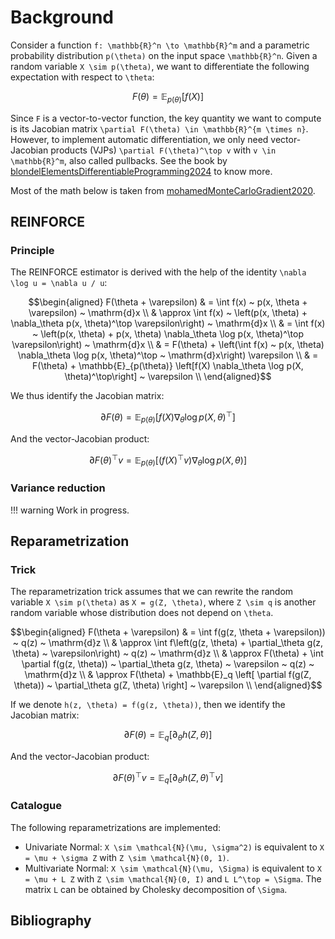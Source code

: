 # Background

Consider a function ``f: \mathbb{R}^n \to \mathbb{R}^m`` and a parametric probability distribution ``p(\theta)`` on the input space ``\mathbb{R}^n``.
Given a random variable ``X \sim p(\theta)``, we want to differentiate the following expectation with respect to ``\theta``:

```math
F(\theta) = \mathbb{E}_{p(\theta)}[f(X)]
```

Since ``F`` is a vector-to-vector function, the key quantity we want to compute is its Jacobian matrix ``\partial F(\theta) \in \mathbb{R}^{m \times n}``.
However, to implement automatic differentiation, we only need vector-Jacobian products (VJPs) ``\partial F(\theta)^\top v`` with ``v \in \mathbb{R}^m``, also called pullbacks.
See the book by [blondelElementsDifferentiableProgramming2024](@citet) to know more.

Most of the math below is taken from [mohamedMonteCarloGradient2020](@citet).

## REINFORCE

### Principle

The REINFORCE estimator is derived with the help of the identity ``\nabla \log u = \nabla u / u``:

```math
\begin{aligned}
F(\theta + \varepsilon)
& = \int f(x) ~ p(x, \theta + \varepsilon) ~ \mathrm{d}x \\
& \approx \int f(x) ~ \left(p(x, \theta) + \nabla_\theta p(x, \theta)^\top \varepsilon\right) ~ \mathrm{d}x \\
& = \int f(x) ~ \left(p(x, \theta) + p(x, \theta) \nabla_\theta \log p(x, \theta)^\top \varepsilon\right) ~ \mathrm{d}x \\
& = F(\theta) + \left(\int f(x) ~ p(x, \theta) \nabla_\theta \log p(x, \theta)^\top ~ \mathrm{d}x\right) \varepsilon \\
& = F(\theta) + \mathbb{E}_{p(\theta)} \left[f(X) \nabla_\theta \log p(X, \theta)^\top\right] ~ \varepsilon \\
\end{aligned}
```

We thus identify the Jacobian matrix:

```math
\partial F(\theta) = \mathbb{E}_{p(\theta)} \left[f(X) \nabla_\theta \log p(X, \theta)^\top\right]
```

And the vector-Jacobian product:

```math
\partial F(\theta)^\top v = \mathbb{E}_{p(\theta)} \left[(f(X)^\top v) \nabla_\theta \log p(X, \theta)\right]
```

### Variance reduction

!!! warning
    Work in progress.

## Reparametrization

### Trick

The reparametrization trick assumes that we can rewrite the random variable ``X \sim p(\theta)`` as ``X = g(Z, \theta)``, where ``Z \sim q`` is another random variable whose distribution does not depend on ``\theta``.

```math
\begin{aligned}
F(\theta + \varepsilon)
& = \int f(g(z, \theta + \varepsilon)) ~ q(z) ~ \mathrm{d}z \\
& \approx \int f\left(g(z, \theta) + \partial_\theta g(z, \theta) ~ \varepsilon\right) ~ q(z) ~ \mathrm{d}z \\
& \approx F(\theta) + \int \partial f(g(z, \theta)) ~ \partial_\theta g(z, \theta) ~ \varepsilon ~ q(z) ~ \mathrm{d}z \\
& \approx F(\theta) + \mathbb{E}_q \left[ \partial f(g(Z, \theta)) ~ \partial_\theta g(Z, \theta) \right] ~ \varepsilon \\
\end{aligned}
```

If we denote ``h(z, \theta) = f(g(z, \theta))``, then we identify the Jacobian matrix:

```math
\partial F(\theta) = \mathbb{E}_q \left[ \partial_\theta h(Z, \theta) \right]
```

And the vector-Jacobian product:

```math
\partial F(\theta)^\top v = \mathbb{E}_q \left[ \partial_\theta h(Z, \theta)^\top v \right]
```

### Catalogue

The following reparametrizations are implemented:

- Univariate Normal: ``X \sim \mathcal{N}(\mu, \sigma^2)`` is equivalent to ``X = \mu + \sigma Z`` with ``Z \sim \mathcal{N}(0, 1)``.
- Multivariate Normal: ``X \sim \mathcal{N}(\mu, \Sigma)`` is equivalent to ``X = \mu + L Z`` with ``Z \sim \mathcal{N}(0, I)`` and ``L L^\top = \Sigma``. The matrix ``L`` can be obtained by Cholesky decomposition of ``\Sigma``.

## Bibliography

```@bibliography
```
